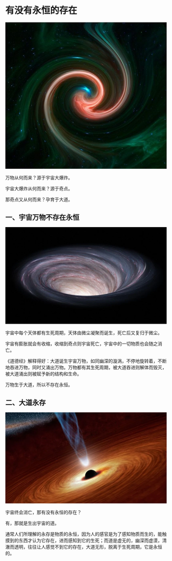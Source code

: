 # 有没有永恒的存在

![未来大脑](./images/universe_1.jpg)

万物从何而来？源于宇宙大爆炸。

宇宙大爆炸从何而来？源于奇点。

那奇点又从何而来？孕育于大道。

## 一、宇宙万物不存在永恒

![universe_1](./images/universe_wormhole.webp)

宇宙中每个天体都有生死周期，天体由微尘凝聚而诞生，死亡后又复归于微尘。

宇宙有膨胀就会有收缩，收缩到奇点则宇宙死亡，宇宙中的一切物质也会随之消亡。

《道德经》解释得好：大道诞生宇宙万物，如同幽深的漩涡，不停地旋转着，不断地吞进万物，同时又涌出万物。万物都有其生死周期，被大道吞进则解体而毁灭，被大道涌出则被赋予新的结构和生命。

万物生于大道，所以不存在永恒。

## 二、大道永存

![universe_1](./images/black-hole.webp)

宇宙终会消亡，那有没有永恒的存在？

有，那就是生出宇宙的道。

通常人们所理解的永存是物质的永恒，因为人的感官是为了感知物质而生的，能触摸到的东西才认为它存在，进而感知到它的生死；而道是虚无的，幽深而虚漠，清澈而透明，往往让人感觉不到它的存在，大道无形，脱离于生死周期，它是永恒的。
